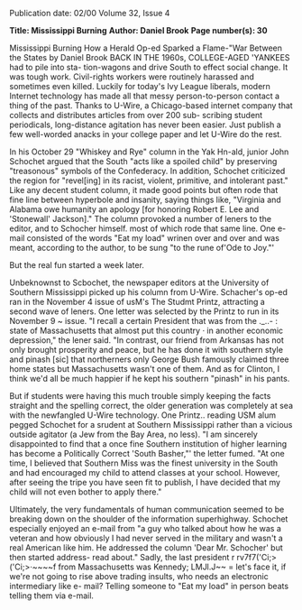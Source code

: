 Publication date: 02/00
Volume 32, Issue 4

**Title: Mississippi Burning**
**Author: Daniel Brook**
**Page number(s): 30**

Mississippi Burning 
How a Herald Op-ed Sparked a 
Flame-"War Between the States 
by Daniel Brook 
BACK IN THE 1960s, COLLEGE-AGED 'YANKEES had to pile into sta-
tion-wagons and drive South to effect social change. It was tough 
work. Civil-rights workers were routinely harassed and sometimes 
even killed. Luckily for today's Ivy League liberals, modern Internet 
technology has made all that messy person-to-person contact a 
thing of the past. Thanks to U-Wire, a Chicago-based internet 
company that collects and distributes articles from over 200 sub-
scribing student periodicals, long-distance agitation has never been 
easier. Just publish a few well-worded anacks in your college paper 
and let U-Wire do the rest. 

In his October 29 "Whiskey and Rye" column in the Yak 
Hn-ald, junior John Schochet argued that the South "acts like a 
spoiled child" by preserving "treasonous" symbols of the 
Confederacy. In addition, Schochet criticized the region for 
"revel[ing] in its racist, violent, primitive, and intolerant past." Like 
any decent student column, it made good points but often rode that 
fine line between hyperbole and insanity, saying things like, 
"Virginia and Alabama owe humanity an apology [for honoring 
Robert E. Lee and 'Stonewall' Jackson]." The column provoked a 
number of leners to the editor, and to Schocher himself. most of 
which rode that same line. One e-mail consisted of the words "Eat 
my load" wrinen over and over and was meant, according to the 
author, to be sung "to the rune of'Ode to Joy."' 

But the real fun started a week later. 

Unbeknownst to Scbochet, the newspaper editors at 
the University of Southern Mississippi picked up his 
column from U-Wire. Schacher's op-ed ran in the 
November 4 issue of usM's The Studmt Printz, 
attracting a second wave of leners. One letter was 
selected by the Printz to run in its November 9 ~ 
issue. "I recall a certain President that was from the ._..-
: 
state of Massachusetts that almost put this country 
· 
in another economic depression," the lener said. "In 
contrast, our friend from Arkansas has 
not only brought prosperity and peace, 
but he has done it with southern style 
and pinash [sic] that northerners only 
George Bush famously claimed three home states but Massachusetts 
wasn't one of them. And as for Clinton, I think we'd all be much 
happier if he kept his southern "pinash" in his pants. 

But if students were having this much trouble simply keeping 
the facts straight and the spelling correct, the older generation was 
completely at sea with the newfangled U-Wire technology. One 
Printz.. reading USM alum pegged Schochet for a srudent at Southern 
Mississippi rather than a vicious outside agitator (a Jew from the 
Bay Area, no less). "I am sincerely disappointed to find that a once 
fine Southern institution of higher learning has become a Politically 
Correct 'South Basher,"' the letter fumed. "At one time, I believed 
that Southern Miss was the finest university in the South and had 
encouraged my child to attend classes at your school. However, 
after seeing the tripe you have seen fit to publish, I have decided 
that my child will not even bother to apply there." 

Ultimately, the very fundamentals of human communication 
seemed to be breaking down on the shoulder of the information 
superhighway. Schochet especially enjoyed an e-mail from "a guy 
who talked about how he was a veteran and how obviously I had 
never served in the military and wasn't a real American like him. He 
addressed the column 'Dear Mr. Schocher' but then started address-
read about." Sadly, the last president 
r rv7f7('Ci;>('Ci;>·~~~~f 
from Massachusetts was Kennedy; 
LMJl.J~~ = 
let's face it, if we're not going to rise 
above trading insults, who needs 
an electronic intermediary like e-
mail? Telling someone to "Eat my 
load" in person beats telling them 
via e-mail.